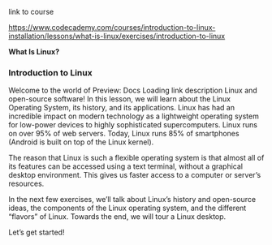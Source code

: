 link to course

https://www.codecademy.com/courses/introduction-to-linux-installation/lessons/what-is-linux/exercises/introduction-to-linux

**What Is Linux?**

### Introduction to Linux

Welcome to the world of 
Preview: Docs Loading link description
Linux
 and open-source software! In this lesson, we will learn about the Linux Operating System, its history, and its applications. Linux has had an incredible impact on modern technology as a lightweight operating system for low-power devices to highly sophisticated supercomputers. Linux runs on over 95% of web servers. Today, Linux runs 85% of smartphones (Android is built on top of the Linux kernel).

The reason that Linux is such a flexible operating system is that almost all of its features can be accessed using a text terminal, without a graphical desktop environment. This gives us faster access to a computer or server’s resources.

In the next few exercises, we’ll talk about Linux’s history and open-source ideas, the components of the Linux operating system, and the different “flavors” of Linux. Towards the end, we will tour a Linux desktop.

Let’s get started!
